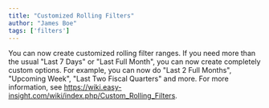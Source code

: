 ```yaml
---
title: "Customized Rolling Filters"
author: "James Boe"
tags: ['filters']
---
```

You can now create customized rolling filter ranges.<!--more--> If you need more than the usual "Last 7 Days" or "Last Full Month", you can now create completely custom options. For example, you can now do "Last 2 Full Months", "Upcoming Week", "Last Two Fiscal Quarters" and more. For more information, see https://wiki.easy-insight.com/wiki/index.php/Custom_Rolling_Filters.